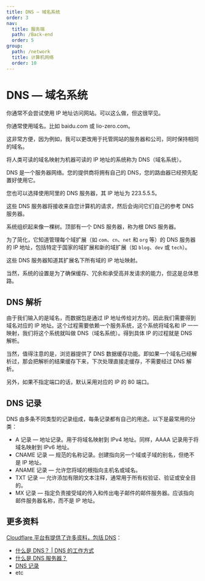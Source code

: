 ```yaml
---
title: DNS — 域名系统
order: 3
nav:
  title: 服务端
  path: /Back-end
  order: 5
group:
  path: /network
  title: 计算机网络
  order: 10
---
```


# DNS — 域名系统

你通常不会尝试使用 IP 地址访问网站。可以这么做，但这很罕见。

你通常使用域名。比如 baidu.com 或 lio-zero.com。

这非常方便，因为例如，我可以更改用于托管网站的服务器和公司，同时保持相同的域名。

将人类可读的域名映射为机器可读的 IP 地址的系统称为 DNS（域名系统）。

DNS 是一个服务器网络。您的提供商将拥有自己的 DNS，您的路由器已经预先配置好使用它。

您也可以选择使用阿里的 DNS 服务器，其 IP 地址为 223.5.5.5。

这些 DNS 服务器将接收来自您计算机的请求，然后会询问它们自己的参考 DNS 服务器。

系统组织起来像一棵树。顶部有一个 DNS 服务器，称为根 DNS 服务器。

为了简化，它知道管理每个域扩展（如 `com`、`cn`、`net` 和 `org` 等）的 DNS 服务器的 IP 地址，包括特定于国家的域扩展和新的域扩展（如 `blog`、`dev` 或 `tech`）。

这些 DNS 服务器知道其扩展名下所有域的 IP 地址映射。

当然，系统的设置是为了确保缓存、冗余和承受高并发请求的能力，但这是总体思路。

## DNS 解析

由于我们输入的是域名，而数据包是通过 IP 地址传给对方的。因此我们需要得到域名对应的 IP 地址。这个过程需要依赖一个服务系统，这个系统将域名和 IP 一一映射，我们将这个系统就叫做 DNS（域名系统）。得到具体 IP 的过程就是 DNS 解析。

当然，值得注意的是，浏览器提供了 DNS 数据缓存功能。即如果一个域名已经解析过，那会把解析的结果缓存下来，下次处理直接走缓存，不需要经过 DNS 解析。

另外，如果不指定端口的话，默认采用对应的 IP 的 80 端口。

## DNS 记录

DNS 由多条不同类型的记录组成，每条记录都有自己的用途。以下是最常用的分类：

- A 记录 — 地址记录。用于将域名映射到 IPv4 地址。同样，AAAA 记录用于将域名映射到 IPv6 地址。
- CNAME 记录 — 规范的名称记录。创建指向另一个域或子域的别名，但绝不是 IP 地址。
- ANAME 记录 — 允许您将域的根指向主机名或域名。
- TXT 记录 — 允许添加有限的文本注释，通常用于所有权验证、验证或安全目的。
- MX 记录 — 指定负责接受域的传入和传出电子邮件的邮件服务器。应该指向邮件服务器名称，而不是 IP 地址。

## 更多资料

[Cloudflare 平台有提供了许多资料，包括 DNS](https://www.cloudflare.com/zh-cn/learning/)：

- [什么是 DNS？ | DNS 的工作方式](https://www.cloudflare.com/zh-cn/learning/dns/what-is-dns/)
- [什么是 DNS 服务器？](https://www.cloudflare.com/zh-cn/learning/dns/what-is-a-dns-server/)
- [DNS 记录](https://www.cloudflare.com/zh-cn/learning/dns/dns-records/)
- etc
